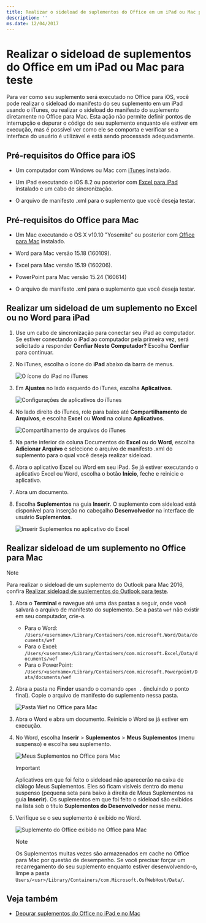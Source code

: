 ```yaml
---
title: Realizar o sideload de suplementos do Office em um iPad ou Mac para teste
description: ''
ms.date: 12/04/2017
---
```


# <a name="sideload-office-add-ins-on-ipad-and-mac-for-testing"></a>Realizar o sideload de suplementos do Office em um iPad ou Mac para teste

Para ver como seu suplemento será executado no Office para iOS, você pode realizar o sideload do manifesto do seu suplemento em um iPad usando o iTunes, ou realizar o sideload do manifesto do suplemento diretamente no Office para Mac. Esta ação não permite definir pontos de interrupção e depurar o código do seu suplemento enquanto ele estiver em execução, mas é possível ver como ele se comporta e verificar se a interface do usuário é utilizável e está sendo processada adequadamente. 

## <a name="prerequisites-for-office-for-ios"></a>Pré-requisitos do Office para iOS

- Um computador com Windows ou Mac com [iTunes](http://www.apple.com/itunes/download/) instalado.
    
- Um iPad executando o iOS 8.2 ou posterior com [Excel para iPad](https://itunes.apple.com/us/app/microsoft-excel/id586683407?mt=8) instalado e um cabo de sincronização.
    
- O arquivo de manifesto .xml para o suplemento que você deseja testar.
    

## <a name="prerequisites-for-office-for-mac"></a>Pré-requisitos do Office para Mac

- Um Mac executando o OS X v10.10 "Yosemite" ou posterior com [Office para Mac](https://products.office.com/en-us/buy/compare-microsoft-office-products?tab=omac) instalado.
    
- Word para Mac versão 15.18 (160109).
   
- Excel para Mac versão 15.19 (160206).

- PowerPoint para Mac versão 15.24 (160614)
    
- O arquivo de manifesto .xml para o suplemento que você deseja testar.
    

## <a name="sideload-an-add-in-on-excel-or-word-for-ipad"></a>Realizar um sideload de um suplemento no Excel ou no Word para iPad

1. Use um cabo de sincronização para conectar seu iPad ao computador. Se estiver conectando o iPad ao computador pela primeira vez, será solicitado a responder **Confiar Neste Computador?** Escolha **Confiar** para continuar.

2. No iTunes, escolha o ícone do **iPad** abaixo da barra de menus.
    
    ![O ícone do iPad no iTunes](../images/ipad.png)

3. Em **Ajustes** no lado esquerdo do iTunes, escolha **Aplicativos**.
    
    ![Configurações de aplicativos do iTunes](../images/file-settings-apps.png)

4. No lado direito do iTunes, role para baixo até **Compartilhamento de Arquivos**, e escolha **Excel** ou **Word** na coluna **Aplicativos**.
    
    ![Compartilhamento de arquivos do iTunes](../images/file-sharing.png)

5. Na parte inferior da coluna Documentos do **Excel** ou do **Word**, escolha **Adicionar Arquivo** e selecione o arquivo de manifesto .xml do suplemento para o qual você deseja realizar sideload. 
    
6. Abra o aplicativo Excel ou Word em seu iPad. Se já estiver executando o aplicativo Excel ou Word, escolha o botão **Início**, feche e reinicie o aplicativo.
    
7. Abra um documento.
    
8. Escolha **Suplementos** na guia **Inserir**. O suplemento com sideload está disponível para inserção no cabeçalho **Desenvolvedor** na interface de usuário **Suplementos**.
    
    ![Inserir Suplementos no aplicativo do Excel](../images/excel-insert-add-in.png)


## <a name="sideload-an-add-in-on-office-for-mac"></a>Realizar sideload de um suplemento no Office para Mac

> [!NOTE]
> Para realizar o sideload de um suplemento do Outlook para Mac 2016, confira [Realizar sideload de suplementos do Outlook para teste](https://docs.microsoft.com/pt-br/outlook/add-ins/sideload-outlook-add-ins-for-testing).

1. Abra o **Terminal** e navegue até uma das pastas a seguir, onde você salvará o arquivo de manifesto do suplemento. Se a pasta `wef` não existir em seu computador, crie-a.
    
    - Para o Word:  `/Users/<username>/Library/Containers/com.microsoft.Word/Data/documents/wef`    
    - Para o Excel:  `/Users/<username>/Library/Containers/com.microsoft.Excel/Data/documents/wef`
    - Para o PowerPoint: `/Users/<username>/Library/Containers/com.microsoft.Powerpoint/Data/documents/wef`
    
2. Abra a pasta no **Finder** usando o comando `open .` (incluindo o ponto final). Copie o arquivo de manifesto do suplemento nessa pasta.
    
    ![Pasta Wef no Office para Mac](../images/all-my-files.png)

3. Abra o Word e abra um documento. Reinicie o Word se já estiver em execução.
    
4. No Word, escolha **Inserir** > **Suplementos** > **Meus Suplementos** (menu suspenso) e escolha seu suplemento.
    
    ![Meus Suplementos no Office para Mac](../images/my-add-ins-wikipedia.png)

    > [!IMPORTANT]
    > Aplicativos em que foi feito o sideload não aparecerão na caixa de diálogo Meus Suplementos. Eles só ficam visíveis dentro do menu suspenso (pequena seta para baixo à direita de Meus Suplementos na guia **Inserir**). Os suplementos em que foi feito o sideload são exibidos na lista sob o título **Suplementos do Desenvolvedor** nesse menu. 
    
5. Verifique se o seu suplemento é exibido no Word.
    
    ![Suplemento do Office exibido no Office para Mac](../images/lorem-ipsum-wikipedia.png)
    
    > [!NOTE]
    > Os Suplementos muitas vezes são armazenados em cache no Office para Mac por questão de desempenho. Se você precisar forçar um recarregamento do seu suplemento enquanto estiver desenvolvendo-o, limpe a pasta `Users/<usr>/Library/Containers/com.Microsoft.OsfWebHost/Data/`. 

## <a name="see-also"></a>Veja também

- [Depurar suplementos do Office no iPad e no Mac](debug-office-add-ins-on-ipad-and-mac.md)
    
